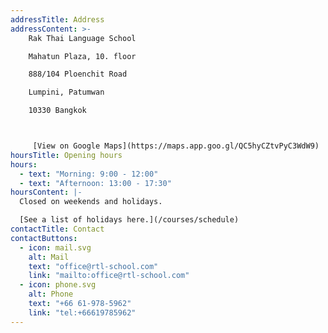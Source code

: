 ```yaml
---
addressTitle: Address
addressContent: >-
    Rak Thai Language School  

    Mahatun Plaza, 10. floor  

    888/104 Ploenchit Road    

    Lumpini, Patumwan  

    10330 Bangkok



     [View on Google Maps](https://maps.app.goo.gl/QC5hyCZtvPyC3WdW9)
hoursTitle: Opening hours
hours:
  - text: "Morning: 9:00 - 12:00"
  - text: "Afternoon: 13:00 - 17:30"
hoursContent: |-
  Closed on weekends and holidays.

  [See a list of holidays here.](/courses/schedule)
contactTitle: Contact
contactButtons:
  - icon: mail.svg
    alt: Mail
    text: "office@rtl-school.com"
    link: "mailto:office@rtl-school.com"
  - icon: phone.svg
    alt: Phone
    text: "+66 61-978-5962"
    link: "tel:+66619785962"
---
```

